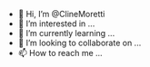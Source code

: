 - 👋 Hi, I’m @ClineMoretti
- 👀 I’m interested in ...
- 🌱 I’m currently learning ...
- 💞️ I’m looking to collaborate on ...
- 📫 How to reach me ...

<!---
ClineMoretti/ClineMoretti is a ✨ special ✨ repository because its `README.md` (this file) appears on your GitHub profile.
You can click the Preview link to take a look at your changes.
--->
